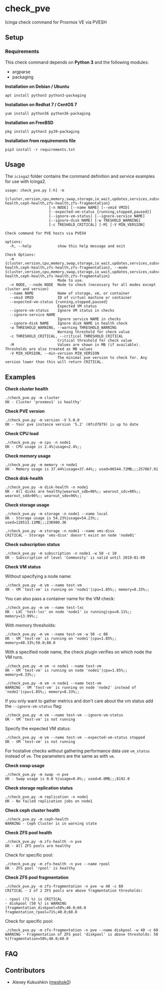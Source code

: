 # check_pve
Icinga check command for Proxmox VE via PVESH

## Setup

### Requirements

This check command depends on **Python 3** and the following modules:
 * argparse
 * packaging

**Installation on Debian / Ubuntu**
```
apt install python3 python3-packaging
```

**Installation on Redhat 7 / CentOS 7**
```
yum install python36 python36-packaging
```

**Installation on FreeBSD**
```
pkg install python3 py39-packaging
```

**Installation from requirements file**
```
pip3 install -r requirements.txt
```

## Usage

The ``icinga2`` folder contains the command definition and service examples for use with Icinga2.

```
usage: check_pve.py [-h] -m
                    {cluster,version,cpu,memory,swap,storage,io_wait,updates,services,subscription,vm,vm_status,replication,disk-health,ceph-health,zfs-health,zfs-fragmentation}
                    [-n NODE] [--name NAME] [--vmid VMID]
                    [--expected-vm-status {running,stopped,paused}]
                    [--ignore-vm-status] [--ignore-service NAME]
                    [--ignore-disk NAME] [-w TRESHOLD_WARNING]
                    [-c TRESHOLD_CRITICAL] [-M] [-V MIN_VERSION]

Check command for PVE hosts via PVESH

options:
  -h, --help            show this help message and exit

Check Options:
  -m {cluster,version,cpu,memory,swap,storage,io_wait,updates,services,subscription,vm,vm_status,replication,disk-health,ceph-health,zfs-health,zfs-fragmentation}, --mode {cluster,version,cpu,memory,swap,storage,io_wait,updates,services,subscription,vm,vm_status,replication,disk-health,ceph-health,zfs-health,zfs-fragmentation}
                        Mode to use.
  -n NODE, --node NODE  Node to check (necessary for all modes except cluster and version)
  --name NAME           Name of storage, vm, or container
  --vmid VMID           ID of virtual machine or container
  --expected-vm-status {running,stopped,paused}
                        Expected VM status
  --ignore-vm-status    Ignore VM status in checks
  --ignore-service NAME
                        Ignore service NAME in checks
  --ignore-disk NAME    Ignore disk NAME in health check
  -w THRESHOLD_WARNING, --warning THRESHOLD_WARNING
                        Warning threshold for check value
  -c THRESHOLD_CRITICAL, --critical THRESHOLD_CRITICAL
                        Critical threshold for check value
  -M                    Values are shown in MB (if available). Thresholds are also treated as MB values
  -V MIN_VERSION, --min-version MIN_VERSION
                        The minimal pve version to check for. Any version lower than this will return CRITICAL.

```

## Examples

**Check cluster health**
```
./check_pve.py -m cluster
OK - Cluster 'proxmox1' is healthy'
```

**Check PVE version**
```
./check_pve.py -m version -V 5.0.0
OK - Your pve instance version '5.2' (0fcd7879) is up to date
```

**Check CPU load**
```
./check_pve.py -m cpu -n node1
OK - CPU usage is 2.4%|usage=2.4%;;
```

**Check memory usage**
```
./check_pve.py -m memory -n node1
OK - Memory usage is 37.44%|usage=37.44%;; used=96544.72MB;;;257867.91
```

**Check disk-health**
```
./check_pve.py -m disk-health -n node1
OK - All disks are healthy|wearout_sdb=96%;; wearout_sdc=96%;; wearout_sdd=96%;; wearout_sde=96%;;
```

**Check storage usage**
```
./check_pve.py -m storage -n node1 --name local
OK - Storage usage is 54.23%|usage=54.23%;; used=128513.11MB;;;236980.36

./check_pve.py -m storage -n node1 --name vms-disx
CRITICAL - Storage 'vms-disx' doesn't exist on node 'node01'
```

**Check subscription status**
```
./check_pve.py -m subscription -n node1 -w 50 -c 10
OK - Subscription of level 'Community' is valid until 2019-01-09
```

**Check VM status**

Without specifying a node name:
```
./check_pve.py -m vm --name test-vm
OK - VM 'test-vm' is running on 'node1'|cpu=1.85%;; memory=8.33%;;
```

You can also pass a container name for the VM check:
```
./check_pve.py -m vm --name test-lxc
OK - LXC 'test-lxc' on node 'node1' is running|cpu=0.11%;; memory=13.99%;;
```

With memory thresholds:
```
./check_pve.py -m vm --name test-vm -w 50 -c 80
OK - VM 'test-vm' is running on 'node1'|cpu=1.85%;; memory=40.33%;50.0;80.0
```

With a specified node name, the check plugin verifies on which node the VM runs.
```
./check_pve.py -m vm -n node1 --name test-vm
OK - VM 'test-vm' is running on node 'node1'|cpu=1.85%;; memory=8.33%;;

./check_pve.py -m vm -n node1 --name test-vm
WARNING - VM 'test-vm' is running on node 'node2' instead of 'node1'|cpu=1.85%;; memory=8.33%;;
```

If you only want to gather metrics and don't care about the vm status add the ``--ignore-vm-status`` flag:
```
./check_pve.py -m vm --name test-vm --ignore-vm-status
OK - VM 'test-vm' is not running
```

Specify the expected VM status:
```
./check_pve.py -m vm --name test-vm --expected-vm-status stopped
OK - VM 'test-vm' is not running

```

For hostalive checks without gathering performance data use ``vm_status`` instead of ``vm``. The parameters are the same as with ``vm``.

**Check swap usage**
```
./check_pve.py -m swap -n pve
OK - Swap usage is 0.0 %|usage=0.0%;; used=0.0MB;;;8192.0
```

**Check storage replication status**
```
./check_pve.py -m replication -n node1
OK - No failed replication jobs on node1
```

**Check ceph cluster health**
```
./check_pve.py -m ceph-health
WARNING - Ceph Cluster is in warning state
```

**Check ZFS pool health**
```
./check_pve.py -m zfs-health -n pve 
OK - All ZFS pools are healthy
```

Check for specific pool:
```
./check_pve.py -m zfs-health -n pve --name rpool
OK - ZFS pool 'rpool' is healthy
```

**Check ZFS pool fragmentation**
```
./check_pve.py -m zfs-fragmentation -n pve -w 40 -c 60
CRITICAL - 2 of 2 ZFS pools are above fragmentation thresholds:

- rpool (71 %) is CRITICAL
- diskpool (50 %) is WARNING
|fragmentation_diskpool=50%;40.0;60.0 fragmentation_rpool=71%;40.0;60.0

```

Check for specific pool:
```
./check_pve.py -m zfs-fragmentation -n pve --name diskpool -w 40 -c 60
WARNING - Fragmentation of ZFS pool 'diskpool' is above thresholds: 50 %|fragmentation=50%;40.0;60.0
```

## FAQ

## Contributors

* Alexey Kukushkin ([meshok0](https://github.com/meshok0))
